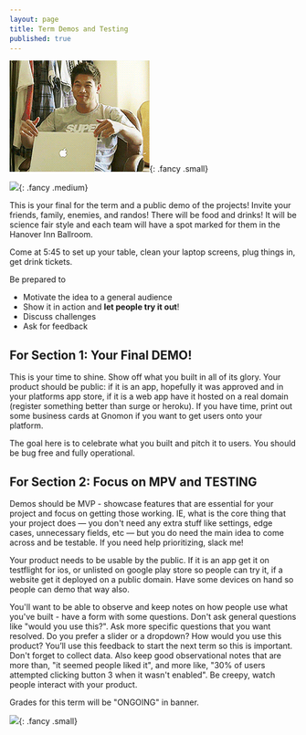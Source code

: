 ```yaml
---
layout: page
title: Term Demos and Testing
published: true
---
```



![](img/endofterm.gif){: .fancy .small}

![](img/technigala-18w-poster.jpg){: .fancy .medium}

This is your final for the term and a public demo of the projects! Invite your friends, family, enemies, and randos!  There will be food and drinks! It will be science fair style and each team will have a spot marked for them in the Hanover Inn Ballroom.

Come at 5:45 to set up your table, clean your laptop screens, plug things in, get drink tickets.

Be prepared to
* Motivate the idea to a general audience
* Show it in action and __let people try it out__!
* Discuss challenges
* Ask for feedback

## For Section 1: Your Final DEMO!

This is your time to shine.  Show off what you built in all of its glory.  Your product should be public: if it is an app, hopefully it was approved and in your platforms app store, if it is a web app have it hosted on a real domain (register something better than surge or heroku).  If you have time, print out some business cards at Gnomon if you want to get users onto your platform.

The goal here is to celebrate what you built and pitch it to users.  You should be bug free and fully operational.

## For Section 2: Focus on MPV and TESTING

Demos should be MVP - showcase features that are essential for your project and focus on getting those working. IE, what is the core thing that your project does — you don't need any extra stuff like settings, edge cases, unnecessary fields, etc —  but you do need the main idea to come across and be testable.  If you need help prioritizing, slack me!

Your product needs to be usable by the public.  If it is an app get it on testflight for ios, or unlisted on google play store so people can try it, if a website get it deployed on a public domain. Have some devices on hand so people can demo that way also.

You'll want to be able to observe and keep notes on how people use what you've built - have a form with some questions.  Don't ask general questions like "would you use this?". Ask more specific questions that you want resolved.  Do you prefer a slider or a dropdown?  How would you use this product?  You’ll use this feedback to start the next term so this is important.  Don't forget to collect data.  Also keep good observational notes that are more than,  "it seemed people liked it", and more like, "30% of users attempted clicking button 3 when it wasn't enabled".  Be creepy, watch people interact with your product.

Grades for this term will be "ONGOING" in banner.


![](http://i.giphy.com/p9O75RBS946He.gif){: .fancy .small}
